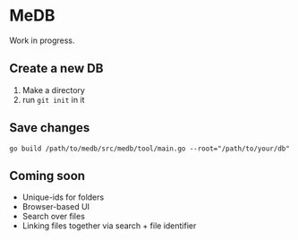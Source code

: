 MeDB
======

Work in progress.

## Create a new DB
1. Make a directory
1. run `git init` in it

## Save changes
```
go build /path/to/medb/src/medb/tool/main.go --root="/path/to/your/db"
```

## Coming soon
- Unique-ids for folders
- Browser-based UI
- Search over files
- Linking files together via search + file identifier
